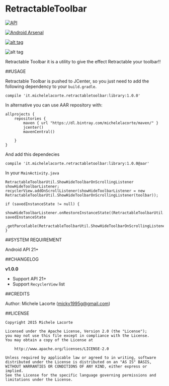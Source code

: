 # RetractableToolbar

[![API](https://img.shields.io/badge/API-21%2B-blue.svg?style=flat)](https://android-arsenal.com/api?level=21)

[![Android Arsenal](https://img.shields.io/badge/Android%20Arsenal-RetractableToolbar-brightgreen.svg?style=flat)](http://android-arsenal.com/details/1/2844)

[![alt tag](http://www.android-gems.com/badge/michelelacorte/RetractableToolbar.svg)](http://www.android-gems.com/lib/michelelacorte/RetractableToolbar?lib_id=709)

![alt tag](http://i.giphy.com/3oEduTiPtJGG9Q23Xq.gif)

Retractable Toolbar it is a utility to give the effect Retractable your toolbar!!

##USAGE

Retractable Toolbar is pushed to JCenter, so you just need to add the following dependency to your `build.gradle`.
```
compile 'it.michelelacorte.retractabletoolbar:library:1.0.0'
```

In alternative you can use AAR repository with:

```
allprojects {
    repositories {
        maven { url "https://dl.bintray.com/michelelacorte/maven/" }
        jcenter()
        mavenCentral()

    }
}
```

And add this dependecies

```
compile 'it.michelelacorte.retractabletoolbar:library:1.0.0@aar'
```

In your `MainActivity.java`

```
RetractableToolbarUtil.ShowHideToolbarOnScrollingListener showHideToolbarListener;
recyclerView.addOnScrollListener(showHideToolbarListener = new RetractableToolbarUtil.ShowHideToolbarOnScrollingListener(toolbar));

if (savedInstanceState != null) {
            showHideToolbarListener.onRestoreInstanceState((RetractableToolbarUtil.ShowHideToolbarOnScrollingListener.State) savedInstanceState
                    .getParcelable(RetractableToolbarUtil.ShowHideToolbarOnScrollingListener.SHOW_HIDE_TOOLBAR_LISTENER_STATE));
}
```

##SYSTEM REQUIREMENT

Android API 21+

##CHANGELOG

**v1.0.0**
- Support API 21+
- Support `RecyclerView` list

##CREDITS

Author: Michele Lacorte (micky1995g@gmail.com)

##LICENSE

```
Copyright 2015 Michele Lacorte

Licensed under the Apache License, Version 2.0 (the "License");
you may not use this file except in compliance with the License.
You may obtain a copy of the License at

    http://www.apache.org/licenses/LICENSE-2.0

Unless required by applicable law or agreed to in writing, software
distributed under the License is distributed on an "AS IS" BASIS,
WITHOUT WARRANTIES OR CONDITIONS OF ANY KIND, either express or implied.
See the License for the specific language governing permissions and
limitations under the License.
```
